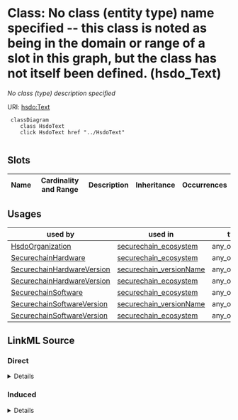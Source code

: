 

# Class: No class (entity type) name specified -- this class is noted as being in the domain or range of a slot in this graph, but the class has not itself been defined. (hsdo_Text)


_No class (type) description specified_







URI: [hsdo:Text](http://schema.org/Text)






```mermaid
 classDiagram
    class HsdoText
    click HsdoText href "../HsdoText"
      
```




<!-- no inheritance hierarchy -->


## Slots

| Name | Cardinality and Range | Description | Inheritance | Occurrences |
| ---  | --- | --- | --- | --- |





## Usages

| used by | used in | type | used |
| ---  | --- | --- | --- |
| [HsdoOrganization](../classes/HsdoOrganization.md) | [securechain_ecosystem](../slots/securechain_ecosystem.md) | any_of[range] | [HsdoText](../classes/HsdoText.md) |
| [SecurechainHardware](../classes/SecurechainHardware.md) | [securechain_ecosystem](../slots/securechain_ecosystem.md) | any_of[range] | [HsdoText](../classes/HsdoText.md) |
| [SecurechainHardwareVersion](../classes/SecurechainHardwareVersion.md) | [securechain_versionName](../slots/securechain_versionName.md) | any_of[range] | [HsdoText](../classes/HsdoText.md) |
| [SecurechainHardwareVersion](../classes/SecurechainHardwareVersion.md) | [securechain_ecosystem](../slots/securechain_ecosystem.md) | any_of[range] | [HsdoText](../classes/HsdoText.md) |
| [SecurechainSoftware](../classes/SecurechainSoftware.md) | [securechain_ecosystem](../slots/securechain_ecosystem.md) | any_of[range] | [HsdoText](../classes/HsdoText.md) |
| [SecurechainSoftwareVersion](../classes/SecurechainSoftwareVersion.md) | [securechain_versionName](../slots/securechain_versionName.md) | any_of[range] | [HsdoText](../classes/HsdoText.md) |
| [SecurechainSoftwareVersion](../classes/SecurechainSoftwareVersion.md) | [securechain_ecosystem](../slots/securechain_ecosystem.md) | any_of[range] | [HsdoText](../classes/HsdoText.md) |











## LinkML Source

<!-- TODO: investigate https://stackoverflow.com/questions/37606292/how-to-create-tabbed-code-blocks-in-mkdocs-or-sphinx -->

### Direct

<details>

```yaml
name: hsdo_Text
conforms_to: No schema conformance document specified
description: No class (type) description specified
title: No class (entity type) name specified -- this class is noted as being in the
  domain or range of a slot in this graph, but the class has not itself been defined.
from_schema: secure-chain-kg
rank: 1000
class_uri: hsdo:Text

```
</details>

### Induced

<details>

```yaml
name: hsdo_Text
conforms_to: No schema conformance document specified
description: No class (type) description specified
title: No class (entity type) name specified -- this class is noted as being in the
  domain or range of a slot in this graph, but the class has not itself been defined.
from_schema: secure-chain-kg
rank: 1000
class_uri: hsdo:Text

```
</details>